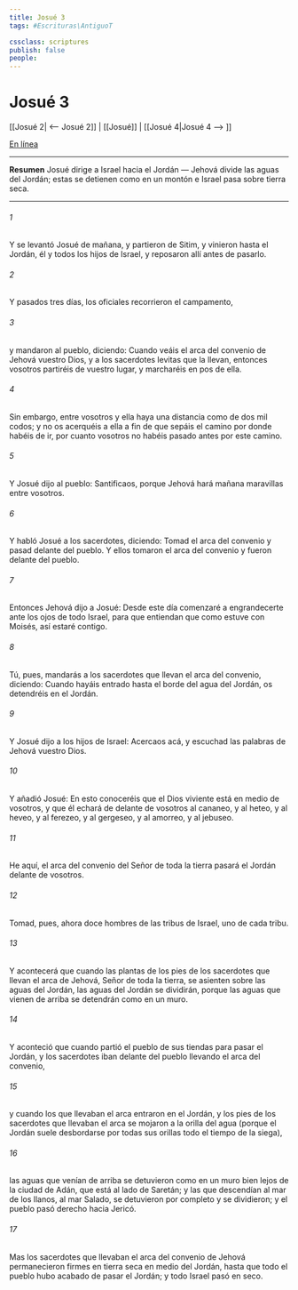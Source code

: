 ```yaml
---
title: Josué 3
tags: #Escrituras\AntiguoT

cssclass: scriptures
publish: false
people:
---
```


# Josué 3
[[Josué 2| <-- Josué 2]] | [[Josué]] | [[Josué 4|Josué 4 --> ]]

[En línea](https://churchofjesuschrist.org/study/scriptures/ot/josh/3?lang=spa)

---
__Resumen__
Josué dirige a Israel hacia el Jordán — Jehová divide las aguas del Jordán; estas se detienen como en un montón e Israel pasa sobre tierra seca.

---
###### 1 
Y se levantó Josué de mañana, y partieron de Sitim, y vinieron hasta el Jordán, él y todos los hijos de Israel, y reposaron allí antes de pasarlo.

###### 2 
Y pasados tres días, los oficiales recorrieron el campamento,

###### 3 
y mandaron al pueblo, diciendo: Cuando veáis el arca del convenio de Jehová vuestro Dios, y a los sacerdotes levitas que la llevan, entonces vosotros partiréis de vuestro lugar, y marcharéis en pos de ella.

###### 4 
Sin embargo, entre vosotros y ella haya una distancia como de dos mil codos; y no os acerquéis a ella a fin de que sepáis el camino por donde habéis de ir, por cuanto vosotros no habéis pasado antes por este camino.

###### 5 
Y Josué dijo al pueblo: Santificaos, porque Jehová hará mañana maravillas entre vosotros.

###### 6 
Y habló Josué a los sacerdotes, diciendo: Tomad el arca del convenio y pasad delante del pueblo. Y ellos tomaron el arca del convenio y fueron delante del pueblo.

###### 7 
Entonces Jehová dijo a Josué: Desde este día comenzaré a engrandecerte ante los ojos de todo Israel, para que entiendan que como estuve con Moisés, así estaré contigo.

###### 8 
Tú, pues, mandarás a los sacerdotes que llevan el arca del convenio, diciendo: Cuando hayáis entrado hasta el borde del agua del Jordán, os detendréis en el Jordán.

###### 9 
Y Josué dijo a los hijos de Israel: Acercaos acá, y escuchad las palabras de Jehová vuestro Dios.

###### 10 
Y añadió Josué: En esto conoceréis que el Dios viviente está en medio de vosotros, y que él echará de delante de vosotros al cananeo, y al heteo, y al heveo, y al ferezeo, y al gergeseo, y al amorreo, y al jebuseo.

###### 11 
He aquí, el arca del convenio del Señor de toda la tierra pasará el Jordán delante de vosotros.

###### 12 
Tomad, pues, ahora doce hombres de las tribus de Israel, uno de cada tribu.

###### 13 
Y acontecerá que cuando las plantas de los pies de los sacerdotes que llevan el arca de Jehová, Señor de toda la tierra, se asienten sobre las aguas del Jordán, las aguas del Jordán se dividirán, porque las aguas que vienen de arriba se detendrán como en un muro.

###### 14 
Y aconteció que cuando partió el pueblo de sus tiendas para pasar el Jordán, y los sacerdotes iban delante del pueblo llevando el arca del convenio,

###### 15 
y cuando los que llevaban el arca entraron en el Jordán, y los pies de los sacerdotes que llevaban el arca se mojaron a la orilla del agua (porque el Jordán suele desbordarse por todas sus orillas todo el tiempo de la siega),

###### 16 
las aguas que venían de arriba se detuvieron como en un muro bien lejos de la ciudad de Adán, que está al lado de Saretán; y las que descendían al mar de los llanos, al mar Salado, se detuvieron por completo y se dividieron; y el pueblo pasó derecho hacia Jericó.

###### 17 
Mas los sacerdotes que llevaban el arca del convenio de Jehová permanecieron firmes en tierra seca en medio del Jordán, hasta que todo el pueblo hubo acabado de pasar el Jordán; y todo Israel pasó en seco.

